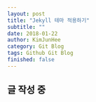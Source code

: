```yaml
---
layout: post
title: "Jekyll 테마 적용하기"
subtitle: ""
date: 2018-01-22
author: KimJunHee
category: Git Blog
tags: Github Git Blog
finished: false
---
```


## 글 작성 중
